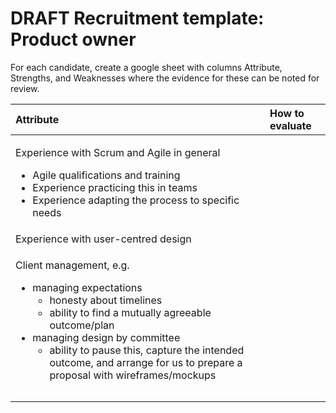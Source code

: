# DRAFT Recruitment template: Product owner

For each candidate, create a google sheet with columns Attribute, Strengths, and Weaknesses where the evidence for these can be noted for review.

<table>
  <thead>
    <tr>
      <th style="text-align:left">Attribute</th>
      <th style="text-align:left">How to evaluate</th>
    </tr>
  </thead>
  <tbody>
    <tr>
      <td style="text-align:left">
        <p>Experience with Scrum and Agile in general</p>
        <ul>
          <li>Agile qualifications and training</li>
          <li>Experience practicing this in teams</li>
          <li>Experience adapting the process to specific needs</li>
        </ul>
      </td>
      <td style="text-align:left"></td>
    </tr>
    <tr>
      <td style="text-align:left">Experience with user-centred design</td>
      <td style="text-align:left"></td>
    </tr>
    <tr>
      <td style="text-align:left">
        <p>Client management, e.g.</p>
        <ul>
          <li>managing expectations
            <ul>
              <li>honesty about timelines</li>
              <li>ability to find a mutually agreeable outcome/plan</li>
            </ul>
          </li>
          <li>managing design by committee
            <ul>
              <li>ability to pause this, capture the intended outcome, and arrange for us
                to prepare a proposal with wireframes/mockups</li>
            </ul>
          </li>
        </ul>
      </td>
      <td style="text-align:left"></td>
    </tr>
    <tr>
      <td style="text-align:left"></td>
      <td style="text-align:left"></td>
    </tr>
    <tr>
      <td style="text-align:left"></td>
      <td style="text-align:left"></td>
    </tr>
  </tbody>
</table>





